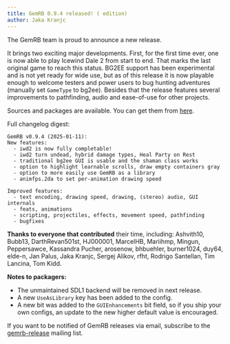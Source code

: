 ```yaml
---
title: GemRB 0.9.4 released! ( edition)
author: Jaka Kranjc
---
```


The GemRB team is proud to announce a new release.

It brings two exciting major developments. First, for the first time ever, one is now able to play Icewind Dale 2 from start to end. That marks the last original game to reach this status. 
BG2EE support has been experimental and is not yet ready for wide use, but as of this release it is now playable enough to welcome testers and power users to bug hunting adventures (manually set `GameType` to bg2ee).
Besides that the release features several improvements to pathfinding, audio and ease-of-use for other projects.

Sources and packages are available. You can get them from [here](https://gemrb.org/Install).

Full changelog digest:

    GemRB v0.9.4 (2025-01-11):
    New features:
      - iwd2 is now fully completable!
      - iwd2 turn undead, hybrid damage types, Heal Party on Rest
      - traditional bg2ee GUI is usable and the shaman class works
      - option to highlight learnable scrolls, draw empty containers gray
      - option to more easily use GemRB as a library
      - animfps.2da to set per-animation drawing speed
    
    Improved features:
      - text encoding, drawing speed, drawing, (stereo) audio, GUI internals
      - feats, animations
      - scripting, projectiles, effects, movement speed, pathfinding
      - bugfixes


**Thanks to everyone that contributed** their time, including:
Ashvith10, Bubb13, DarthRevan501st, HJ000001, MarcelHB, Mariihmp, Mingun, Peppersawce, Kassandra Pucher, arosenow, bhbuehler, burner1024, duy64, elde-n, Jan Palus, Jaka Kranjc,
Sergej Alikov, rfht, Rodrigo Santellan, Tim Lancina, Tom Kidd.

**Notes to packagers:**
- The unmaintained SDL1 backend will be removed in next release.
- A new `UseAsLibrary` key has been added to the config.
- A new bit was added to the `GUIEnhancements` bit field, so if you ship your own configs, an update to the new higher default value is encouraged.

If you want to be notified of GemRB releases via email, subscribe to the
[gemrb-release](https://sourceforge.net/projects/gemrb/lists/gemrb-release)
mailing list.
